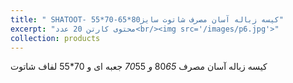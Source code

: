 ```yaml
---
title: " SHATOOT- کیسه زباله آسان مصرف شاتوت سایز80*65-70*55"
excerpt: "محتوی کارتن 20 عدد<br/><img src='/images/p6.jpg'>"
collection: products
---
```


کیسه زباله آسان مصرف 80*65  و 70*55  جعبه ای و 70*55 لفاف شاتوت
